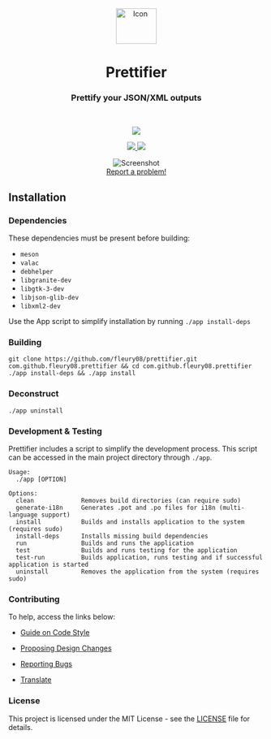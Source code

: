 <div align="center">
  <span align="center"> <img width="80" height="70" class="center" src="https://github.com/fleury08/prettifier/blob/master/data/images/com.github.fleury08.prettifier.png" alt="Icon"></span>
  <h1 align="center">Prettifier</h1>
  <h3 align="center">Prettify your JSON/XML outputs</h3>
</div>

<br/>

<p align="center">
    <a href="https://appcenter.elementary.io/com.github.fleury08.prettifier">
        <img src="https://appcenter.elementary.io/badge.svg">
    </a>
</p>

<p align="center">
  <a href="https://github.com/fleury08/prettifier/blob/master/LICENSE">
    <img src="https://img.shields.io/badge/License-MIT-blue.svg">
  </a>
  <a href="https://github.com/fleury08/prettifier/releases">
    <img src="https://img.shields.io/badge/Release-v%201.0.0-orange.svg">
  </a>
</p>

<p align="center">
    <img  src="https://github.com/fleury08/prettifier/blob/master/data/images/screenshot.png" alt="Screenshot"> <br>
  <a href="https://github.com/fleury08/prettifier/issues/new"> Report a problem! </a>
</p>

## Installation

### Dependencies
These dependencies must be present before building:
 - `meson`
 - `valac`
 - `debhelper`
 - `libgranite-dev`
 - `libgtk-3-dev`
 - `libjson-glib-dev`
 - `libxml2-dev`


Use the App script to simplify installation by running `./app install-deps`
 
 ### Building

```
git clone https://github.com/fleury08/prettifier.git com.github.fleury08.prettifier && cd com.github.fleury08.prettifier
./app install-deps && ./app install
```

### Deconstruct

```
./app uninstall
```

### Development & Testing

Prettifier includes a script to simplify the development process. This script can be accessed in the main project directory through `./app`.

```
Usage:
  ./app [OPTION]

Options:
  clean             Removes build directories (can require sudo)
  generate-i18n     Generates .pot and .po files for i18n (multi-language support)
  install           Builds and installs application to the system (requires sudo)
  install-deps      Installs missing build dependencies
  run               Builds and runs the application
  test              Builds and runs testing for the application
  test-run          Builds application, runs testing and if successful application is started
  uninstall         Removes the application from the system (requires sudo)
```

### Contributing

To help, access the links below:

- [Guide on Code Style](https://github.com/fleury08/prettifier/wiki/Guide-on-code-style)

- [Proposing Design Changes](https://github.com/fleury08/prettifier/wiki/Proposing-Design-Changes)

- [Reporting Bugs](https://github.com/fleury08/prettifier/wiki/Reporting-Bugs)

- [Translate](https://github.com/fleury08/prettifier/wiki/Translate)


### License

This project is licensed under the MIT License - see the [LICENSE](LICENSE.md) file for details.
